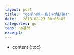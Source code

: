 ```yaml
---
layout: post
title:  "go学习第一篇(环境搭建)"
date:   2018-08-23 00:06:05
categories: go
tags: go基础
excerpt: 
---
```


* content
{:toc}
